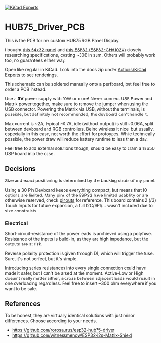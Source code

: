 [![KiCad Exports](https://github.com/ModischFabrications/HUB75_Driver_PCB/actions/workflows/exports.yml/badge.svg)](https://github.com/ModischFabrications/HUB75_Driver_PCB/actions/workflows/exports.yml)

# HUB75_Driver_PCB

This is the PCB for my custom HUB75 RGB Panel Display.

I bought [this 64x32 panel](https://www.aliexpress.com/item/32810362851.html) and [this ESP32 (ESP32-CH9102X)](https://www.aliexpress.com/item/32959541446.html) closely researching specifications, costing ~30€ in sum. Others will probably work too, no guarantees either way. 

Open like regular in KiCad. Look into the docs zip under [Actions/KiCad Exports](https://github.com/ModischFabrications/HUB75_Driver_PCB/actions/workflows/exports.yml) to see renderings. 

This schematic can be soldered manually onto a perfboard, but feel free to order a PCB instead. 

Use a **5V** power supply with 10W or more! 
Never connect USB Power and Matrix power together, make sure to remove the jumper when using the USB connector. 
Powering the Matrix via USB, without the terminals, is possible, but definitely not recommended, the devboard can't handle it. 

Max current is ~2A, typical ~0.7A, idle (without output) is still ~0.06A, split between devboard and RGB controllers. 
Being wireless it nice, but usually, especially in this case, not worth the effort for protoypes. 
While technically possible, the power draw will reduce battery runtime to less than a day.  

Feel free to add external solutions though, should be easy to cram a 18650 USP board into the case. 

## Decisions

Size and exact positioning is determined by the backing struts of my panel. 

Using a 30 Pin Devboard keeps everything compact, but means that IO options are limited. Many pins of the ESP32 have limited usability or are otherwise reserved, check [pinouts](https://i0.wp.com/randomnerdtutorials.com/wp-content/uploads/2018/08/ESP32-DOIT-DEVKIT-V1-Board-Pinout-30-GPIOs-Copy.png) for reference. This board contains 2 (/3) Touch Inputs for future expansion, a full I2C/SPI/... wasn't included due to size constraints. 

### Electrical

Short-circuit-resistance of the power leads is archieved using a polyfuse. Resistance of the inputs is build-in, as they are high impedance, but the outputs are at risk. 

Reverse polarity protection is given through D1, which will trigger the fuse. Sure, it's not perfect, but it's simple. 

Introducing series resistances into every single connection could have made it safer, but I can't be arsed at the moment. Active-Low or High doesn't really matter either, a cross between adjacent leads would result in one overloading regardless. Feel free to insert ~300 ohm everywhere if you want to be safe. 

## References
To be honest, they are virtually identical solutions with just minor differences. Choose according to your needs. 

- https://github.com/rorosaurus/esp32-hub75-driver
- https://github.com/witnessmenow/ESP32-i2s-Matrix-Shield


